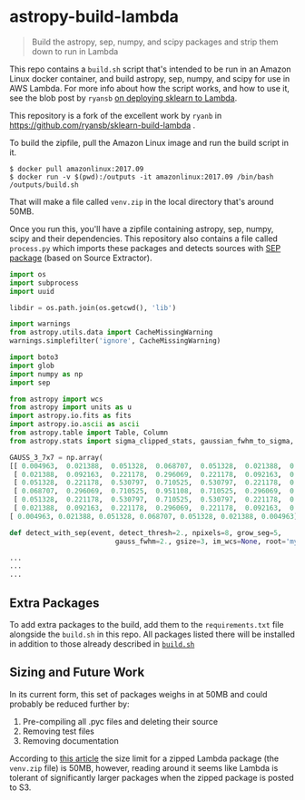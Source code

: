 # astropy-build-lambda

> Build the astropy, sep, numpy, and scipy packages and strip them down to run in Lambda

This repo contains a `build.sh` script that's intended to be run in an Amazon Linux docker container, and build astropy, sep, numpy, and scipy for use in AWS Lambda. For more info about how the script works, and how to use it, see the blob post by `ryansb` [on deploying sklearn to Lambda](https://serverlesscode.com/post/scikitlearn-with-amazon-linux-container/).

This repository is a fork of the excellent work by `ryanb` in https://github.com/ryansb/sklearn-build-lambda .

To build the zipfile, pull the Amazon Linux image and run the build script in it.

```
$ docker pull amazonlinux:2017.09
$ docker run -v $(pwd):/outputs -it amazonlinux:2017.09 /bin/bash /outputs/build.sh
```

That will make a file called `venv.zip` in the local directory that's around 50MB.

Once you run this, you'll have a zipfile containing astropy, sep, numpy, scipy and their dependencies. This repository also contains a file called `process.py` which imports these packages and detects sources with [SEP package](http://sep.readthedocs.io/en/v1.0.x/) (based on Source Extractor).

```python
import os
import subprocess
import uuid

libdir = os.path.join(os.getcwd(), 'lib')

import warnings
from astropy.utils.data import CacheMissingWarning
warnings.simplefilter('ignore', CacheMissingWarning)

import boto3
import glob
import numpy as np
import sep

from astropy import wcs
from astropy import units as u
import astropy.io.fits as fits
import astropy.io.ascii as ascii
from astropy.table import Table, Column
from astropy.stats import sigma_clipped_stats, gaussian_fwhm_to_sigma, median_absolute_deviation

GAUSS_3_7x7 = np.array(
[[ 0.004963,  0.021388,  0.051328,  0.068707,  0.051328,  0.021388,  0.004963],
 [ 0.021388,  0.092163,  0.221178,  0.296069,  0.221178,  0.092163,  0.021388],
 [ 0.051328,  0.221178,  0.530797,  0.710525,  0.530797,  0.221178,  0.051328],
 [ 0.068707,  0.296069,  0.710525,  0.951108,  0.710525,  0.296069,  0.068707],
 [ 0.051328,  0.221178,  0.530797,  0.710525,  0.530797,  0.221178,  0.051328],
 [ 0.021388,  0.092163,  0.221178,  0.296069,  0.221178,  0.092163,  0.021388],
[ 0.004963, 0.021388, 0.051328, 0.068707, 0.051328, 0.021388, 0.004963]])

def detect_with_sep(event, detect_thresh=2., npixels=8, grow_seg=5,
                          gauss_fwhm=2., gsize=3, im_wcs=None, root='mycat'):

...
...
...
```

## Extra Packages

To add extra packages to the build, add them to the `requirements.txt` file alongside the `build.sh` in this repo. All packages listed there will be installed in addition to those already described in [`build.sh`](https://github.com/spacetelescope/astropy-sep-lambda/blob/f3f34a6c1b8e6bd451de5c8ff6dc1f5e5cd193f8/build.sh#L18-L20)

## Sizing and Future Work

In its current form, this set of packages weighs in at 50MB and could probably be reduced further by:

1. Pre-compiling all .pyc files and deleting their source
1. Removing test files
1. Removing documentation

According to [this article](https://docs.aws.amazon.com/lambda/latest/dg/limits.html) the size limit for a zipped Lambda package (the `venv.zip` file) is 50MB, however, reading around it seems like Lambda is tolerant of significantly larger packages when the zipped package is posted to S3.
 
